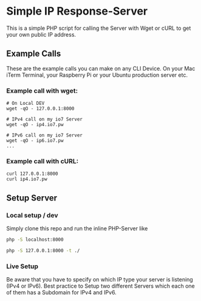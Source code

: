 # Simple IP Response-Server
This is a simple PHP script for calling the Server with Wget or cURL to get your own public IP address.

## Example Calls
These are the example calls you can make on any CLI Device. On your Mac iTerm Terminal, your Raspberry Pi or your Ubuntu production server etc.

### Example call with wget:

```shell
# On Local DEV
wget -qO - 127.0.0.1:8000

# IPv4 call on my io7 Server
wget -qO - ip4.io7.pw

# IPv6 call on my io7 Server
wget -qO - ip6.io7.pw
...
```
### Example call with cURL:
```shell
curl 127.0.0.1:8000
curl ip4.io7.pw
```


## Setup Server
### Local setup / dev
Simply clone this repo and run the inline PHP-Server like

```bash
php -S localhost:8000
```

```bash
php -S 127.0.0.1:8000 -t ./
```
### Live Setup
Be aware that you have to specify on which IP type your server is listening (IPv4 or IPv6).
Best practice to Setup two different Servers which each one of them has a Subdomain for IPv4 and IPv6.


